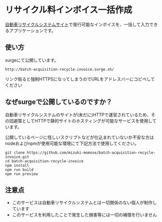 # リサイクル料インボイス一括作成

[自動車リサイクルシステムサイト](http://www.jars.gr.jp/invoice/)で発行可能なインボイスを、一括して入力できるアプリケーションです。

## 使い方

surgeにて公開しています。

`http://batch-acquisition-recycle-invoice.surge.sh/`

リンク貼ると強制HTTPSになってしまうのでURLをアドレスバーにコピペしてください

## なぜsurgeで公開しているのですか？

自動車リサイクルシステムのサイトが(未だに)HTTPで運営されているため、その回避策としてHTTPで静的サイトのホスティングが可能なサービスを使用しています。

公開しているページに怪しいスクリプトなどが仕込まれていないか不安な方はnodeおよびnpmが使用可能な環境にて下記方法で使用してください。

```
git clone https://github.com/mizuki-momose/batch-acquisition-recycle-invoice.git
cd batch-acquisition-recycle-invoice
npm install
npm run build
npm run preview
```

## 注意点

- このサービスは自動車リサイクルシステムとは一切関係のない個人が制作しています
- このサービスを利用したことで発生した損害等には一切の補償を行いません
